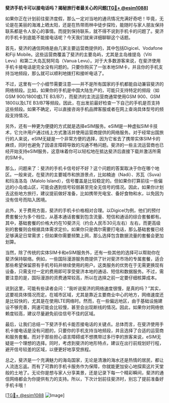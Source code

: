 **斐济手机卡可以接电话吗？揭秘旅行者最关心的问题[[TG💪+ @esim1088](https://t.me/s/esim1088)]**

如果你正在计划前往斐济度假，那么一定对当地的通讯情况充满好奇吧！毕竟，无论是在美丽的海滩上晒太阳，还是在热带雨林中徒步探险，能随时与家人朋友保持联系都是令人安心的事情。而提到保持联系，就不得不说到手机卡的问题了。斐济的手机卡到底能不能接电话呢？今天我们就来详细聊聊这个话题。

首先，斐济的通信网络是由几家主要运营商提供的，其中包括Digicel、Vodafone和Fiji Mobile。这些运营商覆盖了斐济的主要岛屿，尤其是主岛维提岛（Viti Levu）和第二大岛瓦努阿岛（Vanua Levu）。对于大多数游客来说，在斐济使用手机卡接电话是完全没有问题的。只要你购买了一张本地SIM卡，并且你的手机支持当地频段，那么就可以顺利地拨打和接听电话了。

不过，这里有一个小细节需要注意——并不是所有国家的手机都能自动兼容斐济的网络频段。比如，如果你的手机是中国大陆生产的，可能只支持特定的频段（如GSM 900/1800或LTE B3/B7），而斐济的主流运营商通常使用GSM 900、GSM 1800以及LTE B3/B7等频段。因此，在出发前最好检查一下自己的手机是否支持这些频段。如果不确定，可以直接咨询手机品牌客服或者在网上查询具体型号的频段支持情况。

另外，还有一种更为便捷的方式就是选择eSIM服务。eSIM是一种虚拟SIM卡技术，它允许用户通过线上方式激活并使用运营商提供的网络服务。对于经常出国旅行的人来说，eSIM无疑是一个非常方便的选择，因为它省去了携带实体SIM卡的麻烦，同时也避免了因语言障碍导致的沟通不畅问题。斐济的一些主流运营商也已经开始支持eSIM服务，这意味着你可以轻松地在抵达斐济后直接下载并激活所需的SIM卡。

那么，问题来了：斐济的手机卡信号好不好？这个问题的答案取决于你在哪个地区。一般来说，在斐济的主要城市和旅游景点，比如楠迪（Nadi）、苏瓦（Suva）和玛洛洛岛（Malolo Island），信号覆盖是比较稳定的。但如果你打算前往一些偏远的小岛或山区，可能会遇到信号较弱甚至完全无信号的情况。因此，如果你计划去这些地方旅行，建议提前做好准备，比如携带充电宝、备好食物和水，以免因为没有信号而陷入困境。

此外，关于费用方面，斐济的手机卡价格相对合理。以Digicel为例，他们的预付费套餐分为多个档位，从基本通话套餐到包含流量、短信和通话的综合套餐都有。其中，基础套餐的价格大约在10斐济元（约合人民币30元左右）左右，而更高级别的套餐则会根据具体需求定价。如果你只是偶尔需要打电话，那么基础套餐已经足够满足日常需求；但如果你需要频繁上网，那么选择包含数据流量的套餐会更加划算。

当然，除了传统的实体SIM卡和eSIM服务外，还有一些其他的选择可以帮助你在斐济保持联络。例如，一些国际漫游服务商提供了针对斐济市场的专属套餐，适合那些希望保留原有手机号码并继续使用的用户。这类服务的优势在于无需更换现有设备，只需支付一定的费用即可享受斐济本地的通话、短信和数据服务。不过，需要注意的是，国际漫游的资费通常较高，所以在选择之前一定要仔细核算成本。

说到这里，可能有些读者会问：“我听说斐济的网络速度很慢，是真的吗？”其实，这要视具体情况而定。在城市区域，尤其是靠近主要商业中心的地方，网络速度还是比较快的，尤其是在使用LTE网络时。然而，在一些偏远地区，由于基础设施建设不够完善，网速可能会比较慢，甚至会出现断线的情况。因此，如果你对网络依赖度较高，建议尽量避免前往信号不佳的区域。

最后，让我们总结一下斐济手机卡能否接电话的关键点。总体而言，在斐济使用手机卡接电话是没有问题的，只要你的手机支持当地频段，并且选择了合适的运营商和服务套餐。而对于那些担心语言障碍或不想携带过多行李的旅客来说，eSIM无疑是一个理想的选择。同时，考虑到斐济的地形特点，建议在出行前规划好行程，避开信号较差的区域，以便更好地享受旅程。

总之，斐济是一个充满魅力的海岛国家，无论是清澈的海水还是热情的居民，都让人流连忘返。而有了可靠的手机卡服务作为保障，你就能更加安心地探索这片天堂般的土地了。无论你是想与家人分享美景，还是记录下每一个精彩瞬间，斐济的通信网络都会为你提供有力的支持。所以，下次计划前往斐济时，别忘了提前准备好手机卡哦！

[[TG💪+ @esim1088](https://t.me/s/esim1088) ![Image](https://i.postimg.cc/4NQfJmqS/Snipaste-2025-05-13-00-14-12.png)]